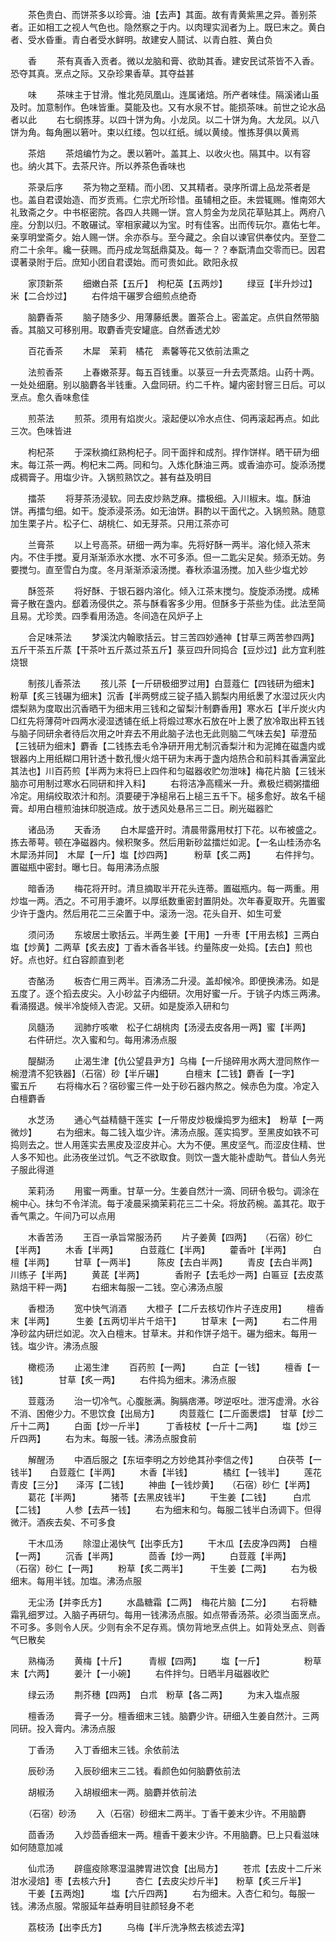 <!-- { "loadSidebar": true } -->
　　茶色贵白、而饼茶多以珍膏。油【去声】其面。故有青黄紫黑之异。善别茶者。正如相工之视人气色也。隐然察之于内。以肉理实润者为上。既巳末之。黄白者、受水昏重。青白者受水鲜明。故建安人鬪试、以青白胜、黄白负

　　香
　　茶有真香入贡者。微以龙脑和膏、欲助其香。建安民试茶皆不入香。恐夺其真。烹点之际。又杂珍果香草。其夺益甚

　　味
　　茶味主于甘滑。惟北苑凤凰山。连属诸焙。所产者味佳。隔溪诸山虽及时。加意制作。色味皆重。莫能及也。又有水泉不甘。能损茶味。前世之论水品者以此
　　右七纲拣芽。以四十饼为角。小龙凤。以二十饼为角。大龙凤。以八饼为角。每角圈以箬叶。束以红缕。包以红纸。缄以黄绫。惟拣芽俱以黄焉

　　茶焙
　　茶焙编竹为之。褁以箬叶。盖其上、以收火也。隔其中。以有容也。纳火其下。去茶尺许。所以养茶色香味也

　　茶录后序
　　茶为物之至精。而小团、又其精者。录序所谓上品龙茶者是也。盖自君谟始造、而岁贡焉。仁宗尤所珍惜。虽辅相之臣。未尝辄赐。惟南郊大礼致斋之夕。中书枢密院。各四人共赐一饼。宫人剪金为龙凤花草贴其上。两府八座。分割以归。不敢碾试。宰相家藏以为宝。时有佳客。出而传玩尔。嘉佑七年。亲享明堂斋夕。始人赐一饼。余亦忝与。至今藏之。余自以谏官供奉仗内。至登二府二十余年。纔一获赐。而丹成龙驾舐鼎莫及。每一？？奉翫清血交零而已。因君谟著录附于后。庶知小团自君谟始。而可贵如此。欧阳永叔

　　家顶新茶
　　细嫩白茶【五斤】　枸杞英【五两炒】
　　绿豆【半升炒过】　米【二合炒过】
　　右件焙干碾罗合细煎点绝奇

　　脑麝香茶
　　脑子随多少、用薄藤纸褁。置茶合上。密盖定。点供自然带脑香。其脑又可移别用。取麝香壳安罐底。自然香透尤妙

　　百花香茶
　　木犀　茉莉　橘花　素馨等花又依前法熏之

　　法煎香茶
　　上春嫩茶芽。每五百钱重。以菉豆一升去壳蒸焙。山药十两。一处处细磨。别以脑麝各半钱重。入盘同研。约二千杵。罐内密封窨三日后。可以烹点。愈久香味愈佳

　　煎茶法
　　煎茶。须用有焰炭火。滚起便以冷水点住、伺再滚起再点。如此三次。色味皆进

　　枸杞茶
　　于深秋摘红熟枸杞子。同干面拌和成剂。捍作饼样。晒干研为细末。每江茶一两。枸杞末二两。同和匀。入炼化酥油三两。或香油亦可。旋添汤搅成稠膏子。用塩少许。入锅煎熟饮之。甚有益及明目

　　擂茶
　　将芽茶汤浸软。同去皮炒熟芝麻。擂极细。入川椒末。塩。酥油饼。再擂匀细。如干。旋添浸茶汤。如无油饼。斟酌以干面代之。入锅煎熟。随意加生栗子片。松子仁、胡桃仁、如无芽茶。只用江茶亦可

　　兰膏茶
　　以上号高茶。研细一两为率。先将好酥一两半。溶化倾入茶末内。不住手搅。夏月渐渐添氷水搅、水不可多添。但一二匙尖足矣。频添无妨。务要搅匀。直至雪白为度。冬月渐渐添滚汤搅。春秋添温汤搅。加入些少塩尤妙

　　酥签茶
　　将好酥、于银石器内溶化。倾入江茶末搅匀。旋旋添汤搅。成稀膏子散在盏内。郄着汤侵供之。茶与酥看客多少用。但酥多于茶些为佳。此法至简且易。尤珍羙。四季看用汤造。冬间造在风炉子上

　　合足味茶法
　　梦溪沈内翰歌括云。甘三苦四妙通神【甘草三两苦参四两】五斤干茶五斤蒸【干茶叶五斤蒸过茶五斤】菉豆四升同捣合【豆炒过】此方宜利胜烧银

　　制孩儿香茶法
　　孩儿茶【一斤研极细罗过用】白荳蔻仁【四钱研为细末】粉草【炙三钱碾为细末】沉香【半两劈成三锭子插入鹅梨内用纸褁了水湿过灰火内煨梨熟为度取出沉香晒干为细末用三钱和之留梨汁制麝香用】寒水石【半斤炭火内□红先将薄荷叶四两水浸湿透铺在纸上将煅过寒水石放在叶上褁了放冷取出秤五钱与脑子同研余者待后次用之叶弃去不用此脑子法也无此则脑二气味去矣】荜澄茄【三钱研为细末】麝香【二钱拣去毛令净研开用尤制沉香梨汁和为泥摊在磁盏内或银器内上用纸糊口用针透十数孔慢火焙干研为末再于盏内焙热合和前料其香满室此其法也】川百药煎【半两为末将巳上四件和匀磁器收贮勿泄味】梅花片脑【三钱米脑亦可用制过寒水石同研和拌入料】
　　右将洁净高糯米一升。煮极烂稠粥擂细冷定。用绢绞取浓汁和剂。湏要硬于净槌帛石上槌三五千下。槌多愈好。故名千槌膏。却用白檀煎油抹印脱造成。放于透风处悬吊三二日。刷光磁器贮

　　诸品汤
　　天香汤
　　白木犀盛开时。清晨带露用杖打下花。以布被盛之。拣去蒂萼。顿在净磁器内。候积聚多。然后用新砂盆擂烂如泥。【一名山桂汤亦名木犀汤并同】　木犀【一斤】塩【炒四两】　　　粉草【炙二两】
　　右件拌匀。置磁瓶中密封。曝七日。每用沸汤点服

　　暗香汤
　　梅花将开时。清旦摘取半开花头连蒂。置磁瓶内。每一两重。用炒塩一两。洒之。不可用手漉坏。以厚纸数重密封置阴处。次年春夏取开。先置蜜少许于盏内。然后用花二三朵置于中。滚汤一泡。花头自开、如生可爱

　　须问汤
　　东坡居士歌括云。半两生姜【干用】一升枣【干用去核】三两白塩【炒黄】二两草【炙去皮】丁香木香各半钱。约量陈皮一处捣。【去白】煎也好。点也好。红白容颜直到老

　　杏酪汤
　　板杏仁用三两半。百沸汤二升浸。盖却候冷。即便换沸汤。如是五度了。逐个搯去皮尖。入小砂盆子内细研。次用好蜜一斤。于铫子内炼三两沸。看涌掇退。候半冷旋倾入杏泥。又研。如是旋添入研和匀

　　凤髓汤
　　润肺疗咳嗽　松子仁胡桃肉【汤浸去皮各用一两】蜜【半两】
　　右件研烂。次入蜜和匀。每用沸汤点服

　　醍醐汤
　　止渴生津【仇公望县尹方】乌梅【一斤搥碎用水两大澄同熬作一椀澄清不犯铁器】（石宿）砂【半斤碾】　　　白檀末【二钱】麝香【一字】　　　　蜜五斤
　　右将梅水石？宿砂蜜三件一处于砂石器内熬之。候赤色为度。冷定入白檀麝香

　　水芝汤
　　通心气益精髓干莲实【一斤带皮炒极燥捣罗为细末】　粉草【一两微炒】
　　右为细末。每二钱入塩少许。沸汤点服。莲实捣罗。至黑皮如铁不可捣则去之。世人用莲实去黑皮及涩皮并心。大为不便。黑皮坚气。而涩皮住精、世人多不知也。此汤夜坐过饥。气乏不欲取食。则饮一盏大能补虚助气。昔仙人务光子服此得道

　　茉莉汤
　　用蜜一两重。甘草一分。生姜自然汁一滴、同研令极匀。调涂在椀中心。抹匀不令洋流。每于凌晨采摘茉莉花三二十朵。将放药椀。盖其花。取于香气熏之。午间乃可以点用

　　木香苦汤
　　王百一承旨常服汤药
　　片子姜黄【四两】　　（石宿）砂仁【半两】
　　木香【半两】　　　白荳蔻仁【半两】
　　藿香叶【半两】　　　白檀【半两】
　　甘草【一两半】　　　陈皮【去白半两】
　　青皮【去白半两】　　川练子【半两】
　　黄茋【半两】　　　　香附子【去毛炒一两】白匾豆【去皮蒸熟焙干秤一两】
　　右细末每服一二钱。空心沸汤点服

　　香橙汤
　　宽中快气消酒
　　大橙子【二斤去核切作片子连皮用】
　　檀香末【半两】　　　生姜【五两切半片千焙干】
　　甘草末【一两】
　　右二件用净砂盆内研烂如泥。次入白檀末。甘草末。并和作饼子焙干。碾为细末。每用一钱。塩少许。沸汤点服

　　橄榄汤
　　止渴生津
　　百药煎【一两】　　　白芷【一钱】
　　檀香【一钱】　　　　甘草【炙一两】
　　右件捣为细末。沸汤点服

　　荳蔻汤
　　治一切冷气。心腹胀满。胸膈痞滞。哕逆呕吐。泄泻虚滑。水谷不消、困倦少力。不思饮食【出局方】
　　肉荳蔻仁【二斤面褁煨】　甘草【炒二斤十二两】
　　白面【炒一斤半】　　　丁香枝杖【一斤十二两】
　　塩【炒三斤四两】
　　右为末。每服一钱。沸汤点服食前

　　解醒汤
　　中酒后服之【东垣李明之方妙绝其孙李信之传】
　　白茯苓【一钱半】　　白荳蔻仁【半两】
　　木香【半钱】　　　　橘红【一钱半】
　　莲花青皮【三分】　　泽泻【二钱】
　　神曲【一钱炒黄】　　（石宿）砂仁【半两】
　　葛花【半两】　　　　猪苓【去黑皮钱半】
　　干生姜【二钱】　　　白朮【二钱】
　　人参【去芦一钱】
　　右为细末和匀。每服二钱半白汤调下。但得微汗。酒疾去矣、不可多食

　　干木瓜汤
　　除湿止渴快气【出李氏方】
　　干木瓜【去皮净四两】　白檀【一两】
　　沉香【半两】　　　　茴香【炒一两】
　　白荳蔻【半两】　　　（石宿）砂仁【一两】
　　粉草【炙二两半】　　　干生姜【二两】
　　右为极细末。每用半钱。加塩。沸汤点服

　　无尘汤【并李氏方】
　　水晶糖霜【二两】　梅花片脑【二分】
　　右将糖霜乳细罗过。入脑子再研匀。每用一钱沸汤点服。如点带香汤茶。必须当面烹点。不可多。多则令人厌。少则有余不足存焉。慎勿背地烹点供上。如背处烹点、则香气巳散矣

　　熟梅汤
　　黄梅【十斤】　　　青椒【四两】
　　塩【一斤】　　　　　粉草末【六两】
　　姜汁【一小碗】
　　右件拌匀。日晒半月磁器收贮

　　绿云汤
　　荆芥穗【四两】　白朮　粉草【各二两】
　　为末入塩点服

　　檀香汤
　　膏子一分。檀香细末三钱。脑麝少许。研细入生姜自然汁。三两同研。投入膏内。沸汤点服

　　丁香汤
　　入丁香细末三钱。余依前法

　　辰砂汤
　　入辰砂细末三二钱。看颜色如何脑麝依前法

　　胡椒汤
　　入胡椒细末一两。脑麝并依前法

　　（石宿）砂汤
　　入（石宿）砂细末二两半。丁香干姜末少许。不用脑麝

　　茴香汤
　　入炒茴香细末一两。檀香干姜末少许。不用脑麝。巳上只看滋味如何随意加减

　　仙朮汤
　　辟瘟疫除寒湿温脾胃进饮食【出局方】
　　苍朮【去皮十二斤米泔水浸焙】枣【去核六升】
　　杏仁【去皮尖炒斤半】　　粉草【炙三斤半】
　　干姜【五两炮】　　　塩【六斤四两】
　　右为细末。入杏仁和匀。每服一钱。沸汤点服。常服延年益寿明目驻颜轻身不老

　　荔枝汤【出李氏方】
　　乌梅【半斤洗净熬去核滤去滓】
